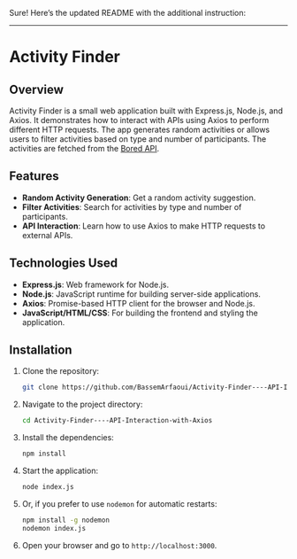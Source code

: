 Sure! Here’s the updated README with the additional instruction:

---

# Activity Finder

## Overview

Activity Finder is a small web application built with Express.js, Node.js, and Axios. It demonstrates how to interact with APIs using Axios to perform different HTTP requests. The app generates random activities or allows users to filter activities based on type and number of participants. The activities are fetched from the [Bored API]([https://www.boredapi.com/](https://bored-api.appbrewery.com/)).

## Features

- **Random Activity Generation**: Get a random activity suggestion.
- **Filter Activities**: Search for activities by type and number of participants.
- **API Interaction**: Learn how to use Axios to make HTTP requests to external APIs.

## Technologies Used

- **Express.js**: Web framework for Node.js.
- **Node.js**: JavaScript runtime for building server-side applications.
- **Axios**: Promise-based HTTP client for the browser and Node.js.
- **JavaScript/HTML/CSS**: For building the frontend and styling the application.

## Installation

1. Clone the repository:
   ```bash
   git clone https://github.com/BassemArfaoui/Activity-Finder----API-Interaction-with-Axios.git
   ```

2. Navigate to the project directory:
   ```bash
   cd Activity-Finder----API-Interaction-with-Axios

   ```

3. Install the dependencies:
   ```bash
   npm install
   ```

4. Start the application:
   ```bash
   node index.js
   ```

5. Or, if you prefer to use `nodemon` for automatic restarts:
   ```bash
   npm install -g nodemon
   nodemon index.js
   ```

6. Open your browser and go to `http://localhost:3000`.



